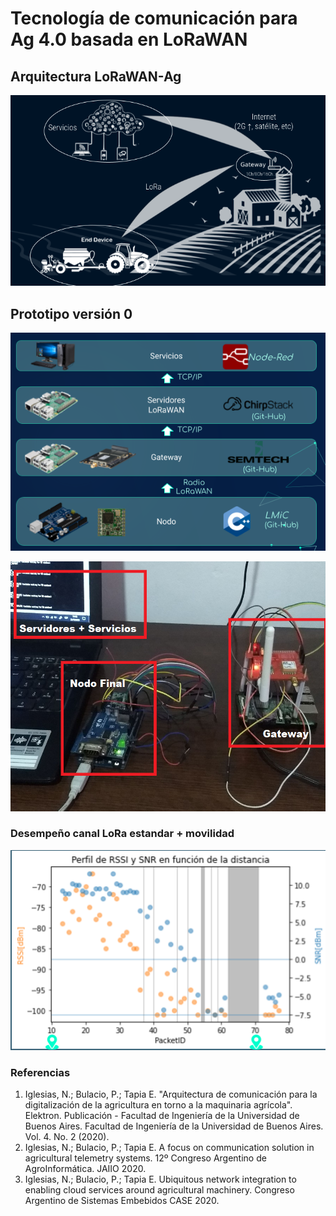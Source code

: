 # Tecnología de comunicación para Ag 4.0 basada en LoRaWAN



## Arquitectura LoRaWAN-Ag

![ArqLoRa](img/arq.png)



## Prototipo versión 0

![Partes0](img/Partes.png) 


<img src="img/sist0.png" width="600" height="400">

### Desempeño canal LoRa estandar + movilidad

![Desempeño0](img/desempeno.png)

### Referencias

1. Iglesias, N.; Bulacio, P.; Tapia E. "Arquitectura de comunicación para la digitalización de la agricultura en torno a la maquinaria agrícola". Elektron. Publicación - Facultad de Ingeniería de la Universidad de Buenos Aires. Facultad de Ingeniería de la Universidad de Buenos Aires. Vol. 4. No. 2 (2020).
2. Iglesias, N.; Bulacio, P.; Tapia E. A focus on communication solution in agricultural telemetry systems. 12º Congreso Argentino de AgroInformática. JAIIO 2020. 
3. Iglesias, N.; Bulacio, P.; Tapia E. Ubiquitous network integration to enabling cloud services around agricultural machinery. Congreso Argentino de Sistemas Embebidos CASE 2020. 







